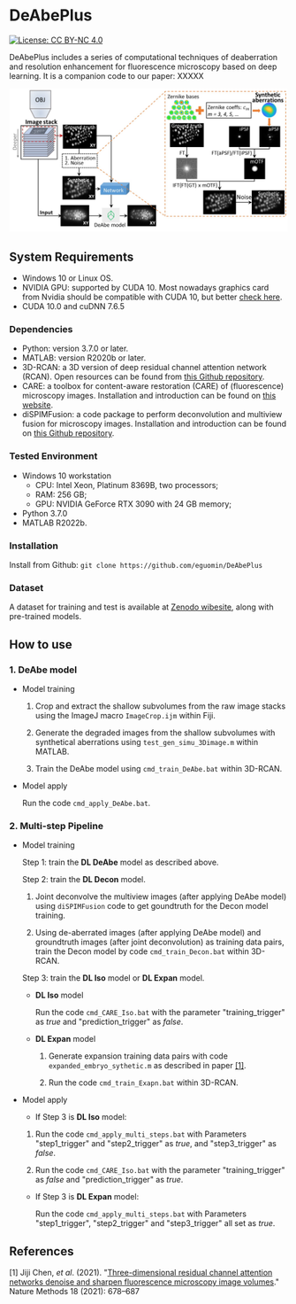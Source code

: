 # DeAbePlus

[![License: CC BY-NC 4.0](https://img.shields.io/badge/License-CC%20BY--NC%204.0-lightgrey.svg)](https://creativecommons.org/licenses/by-nc/4.0/)

DeAbePlus includes a series of computational techniques of deaberration and resolution enhancement for fluorescence microscopy based on deep learning. It is a companion code to our paper: XXXXX
 
![Example](./General/DeAbe.jpg)

## System Requirements

- Windows 10 or Linux OS. 
- NVIDIA GPU: supported by CUDA 10. Most nowadays graphics card from Nvidia should be compatible with CUDA 10, but better [check here](https://developer.nvidia.com/cuda-gpus).
- CUDA 10.0 and cuDNN 7.6.5

### Dependencies

- Python: version 3.7.0 or later.
- MATLAB: version R2020b or later.
- 3D-RCAN: a 3D version of deep residual channel attention network (RCAN). Open resources can be found from [this Github repository](https://github.com/AiviaCommunity/3D-RCAN). 
- CARE: a toolbox for content-aware restoration (CARE) of (fluorescence) microscopy images. Installation and introduction can be found on [this website](https://csbdeep.bioimagecomputing.com/doc/).
- diSPIMFusion: a code package to perform deconvolution and multiview fusion for microscopy images. Installation and introduction can be found on [this Github repository](https://github.com/eguomin/diSPIMFusion).

### Tested Environment

- Windows 10 workstation
    - CPU: Intel Xeon, Platinum 8369B, two processors; 
    - RAM: 256 GB; 
    - GPU: NVIDIA GeForce RTX 3090 with 24 GB memory; 
- Python 3.7.0 
- MATLAB R2022b.

### Installation

Install from Github:
`git clone https://github.com/eguomin/DeAbePlus`

### Dataset
 
 A dataset for training and test is available at [Zenodo wibesite](https://zenodo.org/record/8424246), along with pre-trained models.

## How to use

### 1. DeAbe model

- Model training
        
    1) Crop and extract the shallow subvolumes from the raw image stacks using the ImageJ macro `ImageCrop.ijm` within Fiji. 
   
    2) Generate the degraded images from the shallow subvolumes with synthetical aberrations using `test_gen_simu_3Dimage.m` within MATLAB.

    3) Train the DeAbe model using `cmd_train_DeAbe.bat` within 3D-RCAN.
    
- Model apply

    Run the code `cmd_apply_DeAbe.bat`.

### 2. Multi-step Pipeline

- Model training
        
    Step 1: train the **DL DeAbe** model as described above. 
        
    Step 2: train the **DL Decon** model. 
        
     1) Joint deconvolve the multiview images (after applying DeAbe model) using `diSPIMFusion` code to get goundtruth for the Decon model training.

     2) Using de-aberrated images (after applying DeAbe model) and groundtruth images (after joint deconvolution) as training data pairs, train the Decon model by code `cmd_train_Decon.bat` within 3D-RCAN.

    Step 3: train the **DL Iso** model or **DL Expan** model.
    
    - **DL Iso** model

        Run the code `cmd_CARE_Iso.bat` with the parameter "training_trigger" as *true* and "prediction_trigger" as *false*.

    - **DL Expan** model

        1) Generate expansion training data pairs with code `expanded_embryo_sythetic.m` as described in paper [[1]](#1). 
        
        2) Run the code `cmd_train_Exapn.bat` within 3D-RCAN.


    
- Model apply

    - If Step 3 is **DL Iso** model:
    
    1) Run the code `cmd_apply_multi_steps.bat` with Parameters "step1_trigger" and "step2_trigger" as *true*, and "step3_trigger" as *false*.

    2) Run the code `cmd_CARE_Iso.bat` with the parameter "training_trigger" as *false* and "prediction_trigger" as *true*.

    - If Step 3 is **DL Expan** model:
    
        Run the code `cmd_apply_multi_steps.bat` with Parameters "step1_trigger", "step2_trigger" and "step3_trigger" all set as *true*.


## References

<a id="1">[1]</a>
Jiji Chen, *et al*. (2021).
"[Three-dimensional residual channel attention networks denoise and sharpen fluorescence microscopy image volumes](https://www.nature.com/articles/s41592-021-01155-x)." Nature Methods 18 (2021): 678–687
